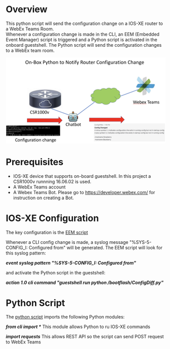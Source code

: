 # Overview
This python script will send the configuration change on a IOS-XE router to a WebEx Teams Room.  
Whenever a configuration change is made in the CLI, an EEM (Embedded Event Manager) script is triggered and a Python script is activated in the onboard guestshell.  The Python script will send the configuration changes to a WebEx team room.

![](./ChatBot.png)


# Prerequisites
- IOS-XE device that supports on-board guestshell.  In this project a CSR1000v runnning 16.06.02 is used.
- A WebEx Teams account
- A Webex Teams Bot.  Please go to https://developer.webex.com/ for instruction on creating a Bot.

# IOS-XE Configuration
The key configuration is the [EEM script](./EEM.cfg)

Whenever a CLI config change is made, a syslog message "%SYS-5-CONFIG_I: Configured from" will be generated.  The EEM script will look for this syslog pattern:

   **_event syslog pattern "%SYS-5-CONFIG_I: Configured from"_**

and activate the Python script in the guestshell:

   **_action 1.0 cli command "guestshell run python /bootflash/ConfigDiff.py"_**

# Python Script
The [python script](./ConfigDiff.py) imports the following Python modules:

   **_from cli import \*_**  This module allows Python to ru IOS-XE commands
   
   **_import requests_**     This allows REST API so the script can send POST request to WebEx Teams
